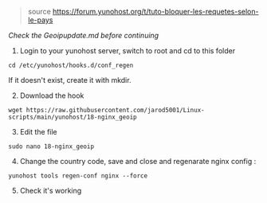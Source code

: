 
> source https://forum.yunohost.org/t/tuto-bloquer-les-requetes-selon-le-pays

*Check the Geoipupdate.md before continuing*
1. Login to your yunohost server, switch to root and cd to this folder


`cd /etc/yunohost/hooks.d/conf_regen`

If it doesn't exist, create it with mkdir.

2. Download the hook


`wget https://raw.githubusercontent.com/jarod5001/Linux-scripts/main/yunohost/18-nginx_geoip`

3. Edit the file


`sudo nano 18-nginx_geoip`


4. Change the country code, save and close and regenarate nginx config :


`yunohost tools regen-conf nginx --force `


5. Check it's working
